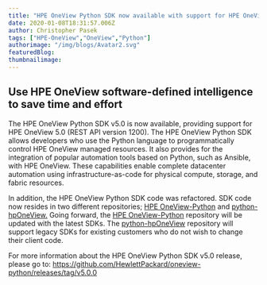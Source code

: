 ```yaml
---
title: "HPE OneView Python SDK now available with support for HPE OneView 5.0 "
date: 2020-01-08T18:31:57.006Z
author: Christopher Pasek  
tags: ["HPE-OneView","OneView","Python"]
authorimage: "/img/blogs/Avatar2.svg"
featuredBlog:
thumbnailimage:
---
```

## Use HPE OneView software-defined intelligence to save time and effort

The HPE OneView Python SDK v5.0 is now available, providing support for HPE OneView 5.0 (REST API version 1200). The HPE OneView Python SDK allows developers who use the Python language to programmatically control HPE OneView managed resources. It also provides for the integration of popular automation tools based on Python, such as Ansible, with HPE OneView. These capabilities enable complete datacenter automation using infrastructure-as-code for physical compute, storage, and fabric resources. 

In addition, the HPE OneView Python SDK code was refactored. SDK code now resides in two different repositories; [HPE OneView-Python](https://github.com/HewlettPackard/oneview-python) and [python-hpOneView.](https://github.com/HewlettPackard/python-hpOneView) Going forward, the [HPE OneView-Python](https://github.com/HewlettPackard/oneview-python) repository will be updated with the latest SDKs. The [python-hpOneView](https://github.com/HewlettPackard/python-hpOneView) repository will support legacy SDKs for existing customers who do not wish to change their client code. 

For more information about the HPE OneView Python SDK v5.0 release, please go to: https://github.com/HewlettPackard/oneview-python/releases/tag/v5.0.0
